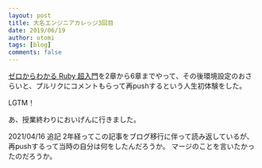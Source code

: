 ```yaml
---
layout: post
title: 大名エンジニアカレッジ3回目
date: 2019/06/19
author: otomi
tags: [blog]
comments: false
---
```


[ゼロからわかる Ruby 超入門](https://www.amazon.co.jp/dp/4297101238/)を2章から6章までやって、その後環境設定のおさらいと、プルリクにコメントもらって再pushするという人生初体験をした。

LGTM！

あ、授業終わりにおいげんに行きました。

2021/04/16 追記
2年経ってこの記事をブログ移行に伴って読み返しているが、再pushするって当時の自分は何をしたんだろうか。
マージのことを言いたかったのだろうか。
